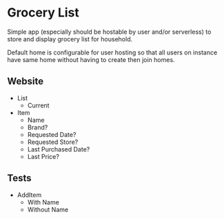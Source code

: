 # Grocery List
Simple app (especially should be hostable by user and/or serverless) to store and display grocery list for household.

Default home is configurable for user hosting so that all users on instance have same home without having to create then join homes.

## Website
* List
    * Current
* Item
    * Name
    * Brand?
    * Requested Date?
    * Requested Store?
    * Last Purchased Date?
    * Last Price?

## Tests
* AddItem
    * With Name
    * Without Name
